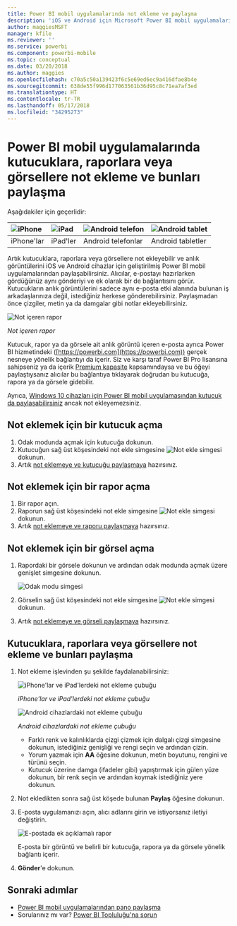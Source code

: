 ```yaml
---
title: Power BI mobil uygulamalarında not ekleme ve paylaşma
description: 'iOS ve Android için Microsoft Power BI mobil uygulamalarında kutucuk, rapor ve görsellere not ekleme ve bunları paylaşma hakkında daha fazla bilgi edinin. '
author: maggiesMSFT
manager: kfile
ms.reviewer: ''
ms.service: powerbi
ms.component: powerbi-mobile
ms.topic: conceptual
ms.date: 03/20/2018
ms.author: maggies
ms.openlocfilehash: c70a5c50a139423f6c5e69ed6ec9a416dfae8b4e
ms.sourcegitcommit: 638de55f996d177063561b36d95c8c71ea7af3ed
ms.translationtype: HT
ms.contentlocale: tr-TR
ms.lasthandoff: 05/17/2018
ms.locfileid: "34295273"
---
```

# <a name="annotate-and-share-a-tile-report-or-visual-in-power-bi-mobile-apps"></a>Power BI mobil uygulamalarında kutucuklara, raporlara veya görsellere not ekleme ve bunları paylaşma
Aşağıdakiler için geçerlidir:

| ![iPhone](media/mobile-annotate-and-share-a-tile-from-the-mobile-apps/iphone-logo-50-px.png) | ![iPad](media/mobile-annotate-and-share-a-tile-from-the-mobile-apps/ipad-logo-50-px.png) | ![Android telefon](media/mobile-annotate-and-share-a-tile-from-the-mobile-apps/android-phone-logo-50-px.png) | ![Android tablet](media/mobile-annotate-and-share-a-tile-from-the-mobile-apps/android-tablet-logo-50-px.png) |
|:--- |:--- |:--- |:--- |
| iPhone'lar |iPad'ler |Android telefonlar |Android tabletler |

Artık kutucuklara, raporlara veya görsellere not ekleyebilir ve anlık görüntülerini iOS ve Android cihazlar için geliştirilmiş Power BI mobil uygulamalarından paylaşabilirsiniz. Alıcılar, e-postayı hazırlarken gördüğünüz aynı gönderiyi ve ek olarak bir de bağlantısını görür. Kutucukların anlık görüntülerini sadece aynı e-posta etki alanında bulunan iş arkadaşlarınıza değil, istediğiniz herkese gönderebilirsiniz. Paylaşmadan önce çizgiler, metin ya da damgalar gibi notlar ekleyebilirsiniz.

![Not içeren rapor](media/mobile-annotate-and-share-a-tile-from-the-mobile-apps/power-bi-iphone-annotate.png)

*Not içeren rapor*

Kutucuk, rapor ya da görsele ait anlık görüntü içeren e-posta ayrıca Power BI hizmetindeki ([https://powerbi.com](https://powerbi.com)) gerçek nesneye yönelik bağlantıyı da içerir. Siz ve karşı taraf Power BI Pro lisansına sahipseniz ya da içerik [Premium kapasite](service-premium.md) kapsamındaysa ve bu öğeyi paylaştıysanız alıcılar bu bağlantıya tıklayarak doğrudan bu kutucuğa, rapora ya da görsele gidebilir. 

Ayrıca, [Windows 10 cihazları için Power BI mobil uygulamasından kutucuk da paylaşabilirsiniz](mobile-share-tile-windows-10-phone-app.md) ancak not ekleyemezsiniz.

## <a name="open-a-tile-for-annotating"></a>Not eklemek için bir kutucuk açma
1. Odak modunda açmak için kutucuğa dokunun.
2. Kutucuğun sağ üst köşesindeki not ekle simgesine ![Not ekle simgesi](media/mobile-annotate-and-share-a-tile-from-the-mobile-apps/power-bi-ios-annotate-icon.png) dokunun.
3. Artık [not eklemeye ve kutucuğu paylaşmaya](mobile-annotate-and-share-a-tile-from-the-mobile-apps.md#annotate-and-share-the-tile-report-or-visual) hazırsınız.

## <a name="open-a-report-for-annotating"></a>Not eklemek için bir rapor açma
1. Bir rapor açın. 
2. Raporun sağ üst köşesindeki not ekle simgesine ![Not ekle simgesi](media/mobile-annotate-and-share-a-tile-from-the-mobile-apps/power-bi-ios-annotate-icon.png) dokunun.
3. Artık [not eklemeye ve raporu paylaşmaya](mobile-annotate-and-share-a-tile-from-the-mobile-apps.md#annotate-and-share-the-tile-report-or-visual) hazırsınız.

## <a name="open-a-visual-for-annotating"></a>Not eklemek için bir görsel açma
1. Rapordaki bir görsele dokunun ve ardından odak modunda açmak üzere genişlet simgesine dokunun. 
   
    ![Odak modu simgesi](media/mobile-annotate-and-share-a-tile-from-the-mobile-apps/power-bi-ios-visual-focus-mode.png)
2. Görselin sağ üst köşesindeki not ekle simgesine ![Not ekle simgesi](media/mobile-annotate-and-share-a-tile-from-the-mobile-apps/power-bi-ios-annotate-icon.png) dokunun.
3. Artık [not eklemeye ve görseli paylaşmaya](mobile-annotate-and-share-a-tile-from-the-mobile-apps.md#annotate-and-share-the-tile-report-or-visual) hazırsınız.

## <a name="annotate-and-share-the-tile-report-or-visual"></a>Kutucuklara, raporlara veya görsellere not ekleme ve bunları paylaşma
1. Not ekleme işlevinden şu şekilde faydalanabilirsiniz:  
   
   ![iPhone'lar ve iPad'lerdeki not ekleme çubuğu](media/mobile-annotate-and-share-a-tile-from-the-mobile-apps/power-bi-ios-annotation-menu.png)
   
   *iPhone'lar ve iPad'lerdeki not ekleme çubuğu*
   
   ![Android cihazlardaki not ekleme çubuğu](media/mobile-annotate-and-share-a-tile-from-the-mobile-apps/power-bi-android-annotate-bar.png)
   
   *Android cihazlardaki not ekleme çubuğu*
   
   * Farklı renk ve kalınlıklarda çizgi çizmek için dalgalı çizgi simgesine dokunun, istediğiniz genişliği ve rengi seçin ve ardından çizin.  
   * Yorum yazmak için **AA** öğesine dokunun, metin boyutunu, rengini ve türünü seçin.  
   * Kutucuk üzerine damga (ifadeler gibi) yapıştırmak için gülen yüze dokunun, bir renk seçin ve ardından koymak istediğiniz yere dokunun.   
2. Not ekledikten sonra sağ üst köşede bulunan **Paylaş** öğesine dokunun.
3. E-posta uygulamanızı açın, alıcı adlarını girin ve istiyorsanız iletiyi değiştirin.  
   
   ![E-postada ek açıklamalı rapor](media/mobile-annotate-and-share-a-tile-from-the-mobile-apps/power-bi-iphone-annotate-send.png)
   
   E-posta bir görüntü ve belirli bir kutucuğa, rapora ya da görsele yönelik bağlantı içerir. 
4. **Gönder**'e dokunun.

## <a name="next-steps"></a>Sonraki adımlar
* [Power BI mobil uygulamalarından pano paylaşma](mobile-share-dashboard-from-the-mobile-apps.md)
* Sorularınız mı var? [Power BI Topluluğu'na sorun](http://community.powerbi.com/)

